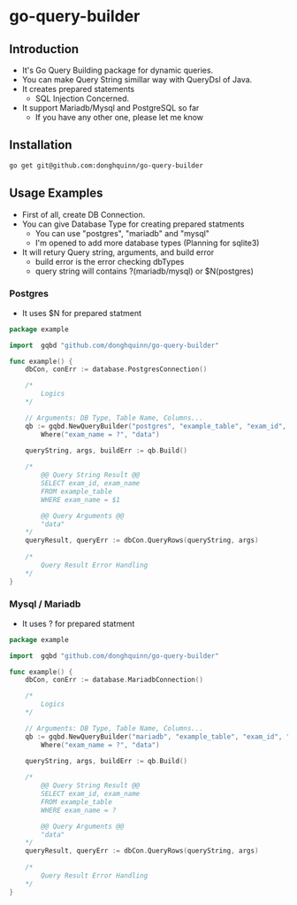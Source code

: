 # go-query-builder

## Introduction
* It's Go Query Building package for dynamic queries.
* You can make Query String simillar way with QueryDsl of Java.
* It creates prepared statements
    * SQL Injection Concerned.
* It support Mariadb/Mysql and PostgreSQL so far
    * If you have any other one, please let me know

## Installation

```zsh
go get git@github.com:donghquinn/go-query-builder
```


## Usage Examples

* First of all, create DB Connection.
*  You can give Database Type for creating prepared statments
    * You can use "postgres", "mariadb" and "mysql"
    * I'm opened to add more database types (Planning for sqlite3)
* It will retury Query string, arguments, and build error
    * build error is the error checking dbTypes
    * query string will contains ?(mariadb/mysql) or $N(postgres)

### Postgres
* It uses $N for prepared statment

```go
package example

import 	gqbd "github.com/donghquinn/go-query-builder"

func example() {
    dbCon, conErr := database.PostgresConnection()

    /*
        Logics
    */

    // Arguments: DB Type, Table Name, Columns...
    qb := gqbd.NewQueryBuilder("postgres", "example_table", "exam_id", "exam_name").
        Where("exam_name = ?", "data")
    
    queryString, args, buildErr := qb.Build()

    /*
        @@ Query String Result @@
        SELECT exam_id, exam_name
        FROM example_table
        WHERE exam_name = $1

        @@ Query Arguments @@
        "data"
    */
    queryResult, queryErr := dbCon.QueryRows(queryString, args)
     
    /*
        Query Result Error Handling
    */
}

```

### Mysql / Mariadb
* It uses ? for prepared statment

```go
package example

import 	gqbd "github.com/donghquinn/go-query-builder"

func example() {
    dbCon, conErr := database.MariadbConnection()

    /*
        Logics
    */

    // Arguments: DB Type, Table Name, Columns...
    qb := gqbd.NewQueryBuilder("mariadb", "example_table", "exam_id", "exam_name").
        Where("exam_name = ?", "data")
    
    queryString, args, buildErr := qb.Build()

    /*
        @@ Query String Result @@
        SELECT exam_id, exam_name
        FROM example_table
        WHERE exam_name = ?

        @@ Query Arguments @@
        "data"
    */
    queryResult, queryErr := dbCon.QueryRows(queryString, args)
     
    /*
        Query Result Error Handling
    */
}

```
